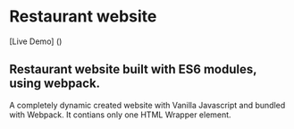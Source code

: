 # Restaurant website

[Live Demo] ()

## Restaurant website built with ES6 modules, using webpack.
A completely dynamic created website with Vanilla Javascript and bundled with Webpack. It contians only one HTML Wrapper element.
